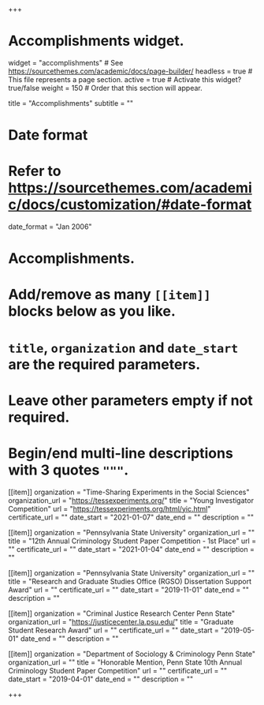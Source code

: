 +++
# Accomplishments widget.
widget = "accomplishments"  # See https://sourcethemes.com/academic/docs/page-builder/
headless = true  # This file represents a page section.
active = true  # Activate this widget? true/false
weight = 150  # Order that this section will appear.

title = "Accomplish&shy;ments"
subtitle = ""

# Date format
#   Refer to https://sourcethemes.com/academic/docs/customization/#date-format
date_format = "Jan 2006"

# Accomplishments.
#   Add/remove as many `[[item]]` blocks below as you like.
#   `title`, `organization` and `date_start` are the required parameters.
#   Leave other parameters empty if not required.
#   Begin/end multi-line descriptions with 3 quotes `"""`.

[[item]]
  organization = "Time-Sharing Experiments in the Social Sciences"
  organization_url = "https://tessexperiments.org/"
  title = "Young Investigator Competition"
  url = "https://tessexperiments.org/html/yic.html"
  certificate_url = ""
  date_start = "2021-01-07"
  date_end = ""
  description = ""
  
[[item]]
  organization = "Pennsylvania State University"
  organization_url = ""
  title = "12th Annual Criminology Student Paper Competition - 1st Place"
  url = ""
  certificate_url = ""
  date_start = "2021-01-04"
  date_end = ""
  description = ""

[[item]]
  organization = "Pennsylvania State University"
  organization_url = ""
  title = "Research and Graduate Studies Office (RGSO) Dissertation Support Award"
  url = ""
  certificate_url = ""
  date_start = "2019-11-01"
  date_end = ""
  description = ""

[[item]]
  organization = "Criminal Justice Research Center Penn State"
  organization_url = "https://justicecenter.la.psu.edu/"
  title = "Graduate Student Research Award"
  url = ""
  certificate_url = ""
  date_start = "2019-05-01"
  date_end = ""
  description = ""
  
[[item]]
  organization = "Department of Sociology & Criminology Penn State"
  organization_url = ""
  title = "Honorable Mention, Penn State 10th Annual Criminology Student Paper Competition"
  url = ""
  certificate_url = ""
  date_start = "2019-04-01"
  date_end = ""
  description = ""

+++
